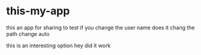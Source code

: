 # this-my-app
this an app for sharing to test if you change the user name does it chang the path change auto

this is an interesting option
hey did it work
